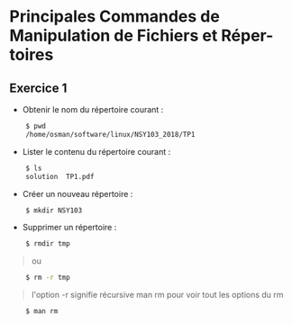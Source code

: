 Principales Commandes de Manipulation de Fichiers et Réper-toires
====

## Exercice 1

* Obtenir le nom du répertoire courant :

```bash
    $ pwd
    /home/osman/software/linux/NSY103_2018/TP1
```

* Lister le contenu du répertoire courant :

```bash
    $ ls
    solution  TP1.pdf
```

* Créer un nouveau répertoire :

```bash
    $ mkdir NSY103
```

* Supprimer un répertoire :

```bash
    $ rmdir tmp
```
 
> ou

```bash
    $ rm -r tmp
```

> l'option -r signifie récursive
> man rm pour voir tout les options du rm

```bash
    $ man rm
```

